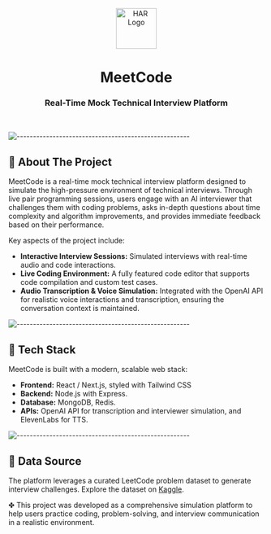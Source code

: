 <p align="center">
  <img src="https://github.com/user-attachments/assets/c384e14c-5f0d-4e02-adb8-ff218bac5766" alt="HAR Logo" width="80px" height="80px">
</p>
<h1 align="center"> MeetCode </h1>
<h3 align="center"> Real-Time Mock Technical Interview Platform </h3>

<br/>

![-----------------------------------------------------](https://raw.githubusercontent.com/andreasbm/readme/master/assets/lines/rainbow.png)

## :pencil: About The Project

MeetCode is a real-time mock technical interview platform designed to simulate the high-pressure environment of technical interviews. Through live pair programming sessions, users engage with an AI interviewer that challenges them with coding problems, asks in-depth questions about time complexity and algorithm improvements, and provides immediate feedback based on their performance.

Key aspects of the project include:
- **Interactive Interview Sessions:** Simulated interviews with real-time audio and code interactions.
- **Live Coding Environment:** A fully featured code editor that supports code compilation and custom test cases.
- **Audio Transcription & Voice Simulation:** Integrated with the OpenAI API for realistic voice interactions and transcription, ensuring the conversation context is maintained.

![-----------------------------------------------------](https://raw.githubusercontent.com/andreasbm/readme/master/assets/lines/rainbow.png)

## :fork_and_knife: Tech Stack

MeetCode is built with a modern, scalable web stack:
- **Frontend:** React / Next.js, styled with Tailwind CSS
- **Backend:** Node.js with Express.
- **Database:** MongoDB, Redis.
- **APIs:** OpenAI API for transcription and interviewer simulation, and ElevenLabs for TTS.

![-----------------------------------------------------](https://raw.githubusercontent.com/andreasbm/readme/master/assets/lines/rainbow.png)

## :floppy_disk: Data Source

The platform leverages a curated LeetCode problem dataset to generate interview challenges. Explore the dataset on [Kaggle](https://www.kaggle.com/datasets/gzipchrist/leetcode-problem-dataset).

✤ This project was developed as a comprehensive simulation platform to help users practice coding, problem-solving, and interview communication in a realistic environment.
